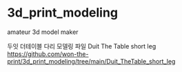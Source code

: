 # 3d_print_modeling
amateur 3d model maker

두잇 더테이블 다리 모델링 파일
Duit The Table short leg
https://github.com/won-the-print/3d_print_modeling/tree/main/Duit_TheTable_short_leg